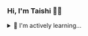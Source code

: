 ### Hi, I'm Taishi 👋🏼
<!--
**taishiwalden/taishiwalden** is a ✨ _special_ ✨ repository because its `README.md` (this file) appears on your GitHub profile.

- 👯 I’m looking to collaborate on ...
- 🤔 I’m looking for help with ...
- 💬 Ask me about ...
- 📫 How to reach me: ...
- 😄 Pronouns: ...
- ⚡ Fun fact: ...
-->

<!--
<details>
  <summary>💻 Currently developing...</summary>
  
  - V2.0 of my [Website](https://taishiwalden.com/)
  - A web app for [Visneto](https://visnetomedia.com/)
  - V1.0 of a news site called [Mappa](https://mappa.news)
  
</details>  
-->

<details>
  <summary>🧠 I'm actively learning...</summary>
  <br>
  - JavaScript, Python, React, Node.js, AWS, Swift, Dart
  <br>
<p float="left">
  <img src="https://user-images.githubusercontent.com/75241036/153851252-c711d61d-d065-4c89-b99f-8a0ec9a259c2.png" width="50" height="50"/>
  <img src="https://user-images.githubusercontent.com/75241036/153851867-cd628ca2-fe3a-43ed-96a3-ab1c32a072f5.png" width="50" height="50"/>
  <img src="https://user-images.githubusercontent.com/75241036/155191303-243191c0-17da-482e-aeed-468f7774c649.png" width="50" height="50"/>
  <img src="https://user-images.githubusercontent.com/75241036/155191631-fd7354ca-8f8c-4481-be46-8b4986190184.png" width="50" height="50"/>
  <img src="https://user-images.githubusercontent.com/75241036/155192198-db41933a-f5fe-4f7f-aa66-b45848ab96f7.png" width="50" height="50"/>
  <img src="https://user-images.githubusercontent.com/75241036/153850367-56098ce8-f857-4ff0-afef-9f5b782d5400.png" width="50" height="50"/>
  <img src="https://user-images.githubusercontent.com/75241036/184011089-a18fa0a1-a990-47c0-8d74-e9c25217c6dc.png" width="50" height="50"/>
</p>
</details>  

<!--
##### 🎯 Goals for 2022:
- [ ] Complete 3 certifications on [FreeCodeCamp](https://www.freecodecamp.org/taishi)
- [ ] Create a full stack web application
- [ ] Complete the N4 [JLPT Exam](https://www.jlpt.jp/e/certificate/)
- [ ] Read 12 books
- [ ] Become [GCP Associate Cloud Engineer](https://cloud.google.com/certification/cloud-engineer)

-->
